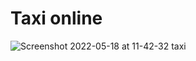 # Taxi online



![Screenshot 2022-05-18 at 11-42-32 taxi](https://user-images.githubusercontent.com/83463146/168980381-259435c8-4eee-499a-afe0-ee5b4cc09f3e.png)


